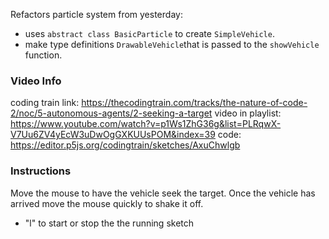 Refactors particle system from yesterday:

- uses `abstract class BasicParticle` to create `SimpleVehicle`. 
- make type definitions `DrawableVehicle`that is passed to the `showVehicle` function.

### Video Info
coding train link: <https://thecodingtrain.com/tracks/the-nature-of-code-2/noc/5-autonomous-agents/2-seeking-a-target>
video in playlist: <https://www.youtube.com/watch?v=p1Ws1ZhG36g&list=PLRqwX-V7Uu6ZV4yEcW3uDwOgGXKUUsPOM&index=39>
code: <https://editor.p5js.org/codingtrain/sketches/AxuChwlgb>

### Instructions
Move the mouse to have the vehicle seek the target. Once the vehicle has arrived move the mouse quickly to shake it off.  

- "l" to start or stop the the running sketch
